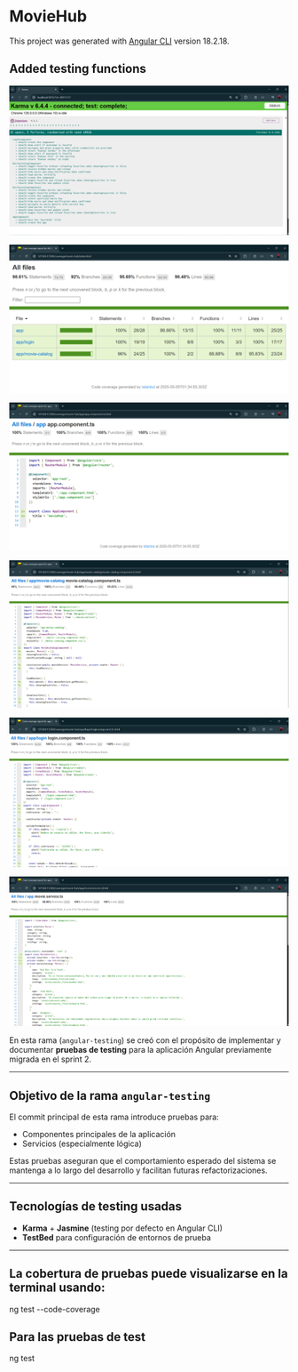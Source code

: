 # MovieHub

This project was generated with [Angular CLI](https://github.com/angular/angular-cli) version 18.2.18.

## Added testing functions

![Texto alternativo](./testing_images/Jasmine_test.png)

![Texto alternativo](./testing_images/coverage_test.png)

![Texto alternativo](./testing_images/app_service.png)

![Texto alternativo](./testing_images/catalog_test.png)

![Texto alternativo](./testing_images/login_test.png)

![Texto alternativo](./testing_images/movie_service.png)

En esta rama (`angular-testing`) se creó con el propósito de implementar y documentar **pruebas de testing** para la aplicación Angular previamente migrada en el sprint 2.

---

## Objetivo de la rama `angular-testing`

El commit principal de esta rama introduce pruebas para:

- Componentes principales de la aplicación
- Servicios (especialmente lógica)

Estas pruebas aseguran que el comportamiento esperado del sistema se mantenga a lo largo del desarrollo y facilitan futuras refactorizaciones.

---

## Tecnologías de testing usadas

- **Karma** + **Jasmine** (testing por defecto en Angular CLI)
- **TestBed** para configuración de entornos de prueba
---

## La cobertura de pruebas puede visualizarse en la terminal usando:

ng test --code-coverage

## Para las pruebas de test

ng test
